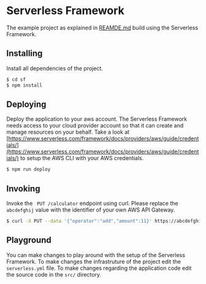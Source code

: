 Serverless Framework
===

The example project as explained in [REAMDE.md](../README.md) build using the Serverless Framework.

## Installing
Install all dependencies of the project.
```bash
$ cd sf
$ npm install
```

## Deploying
Deploy the application to your aws account. The Serverless Framework needs access to your cloud provider account so that it can create and manage resources on your behalf. Take a look at [https://www.serverless.com/framework/docs/providers/aws/guide/credentials/](https://www.serverless.com/framework/docs/providers/aws/guide/credentials/) to setup the AWS CLI with your AWS credentials.
```bash
$ npm run deploy
```

## Invoking
Invoke the ` PUT /calculator` endpoint using curl. Please replace the `abcdefghij` value with the identifier of your own AWS API Gateway.
```bash
$ curl -X PUT --data '{"operator":"add","amount":11}' https://abcdefghij.execute-api.eu-west-1.amazonaws.com/dev/calculator
```

## Playground
You can make changes to play around with the setup of the Serverless Framework. To make changes the infrastruture of the project edit the `serverless.yml` file. To make changes regarding the application code edit the source code in the `src/` directory.